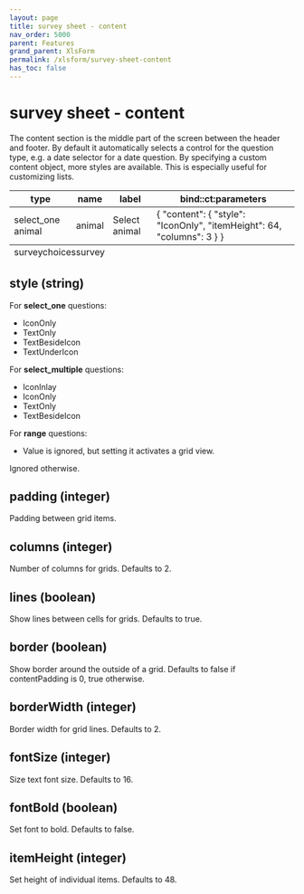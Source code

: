 ```yaml
---
layout: page
title: survey sheet - content
nav_order: 5000
parent: Features
grand_parent: XlsForm
permalink: /xlsform/survey-sheet-content
has_toc: false
---
```

# **survey** sheet - content
The content section is the middle part of the screen between the header and footer. By default it automatically selects a control for the question type, e.g. a date selector for a date question. By specifying a custom content object, more styles are available. This is especially useful for customizing lists.

<table class="xlsTable">
  <thead>
    <tr>
      <th>type</th>
      <th>name</th>
      <th>label</th>
      <th>bind::ct:parameters</th>
    </tr>
  </thead>
  <tbody>
    <tr>
      <td>select_one animal</td>
      <td>animal</td>
      <td>Select animal</td>
      <td>{ "content": { "style": "IconOnly", "itemHeight": 64, "columns": 3 } }</td>
    </tr>
  </tbody>
  <tfoot>
    <tr>
      <td class="sheets" colspan="3"><span class="active">survey</span><span>choices</span><span>survey</span></td>
    </tr>
  </tfoot>
</table>

## style (string)
For **select_one** questions:
- IconOnly
- TextOnly
- TextBesideIcon
- TextUnderIcon

For **select_multiple** questions:
- IconInlay
- IconOnly
- TextOnly
- TextBesideIcon

For **range** questions:
- Value is ignored, but setting it activates a grid view.

Ignored otherwise.

## padding (integer)
Padding between grid items.

## columns (integer)
Number of columns for grids. Defaults to 2.

## lines (boolean)
Show lines between cells for grids. Defaults to true.

## border (boolean)
Show border around the outside of a grid. Defaults to false if contentPadding is 0, true otherwise.

## borderWidth (integer)
Border width for grid lines. Defaults to 2.

## fontSize (integer)
Size text font size. Defaults to 16.

## fontBold (boolean)
Set font to bold. Defaults to false.

## itemHeight (integer)
Set height of individual items. Defaults to 48.
